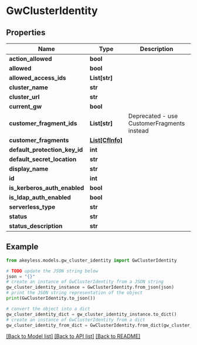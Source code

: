 # GwClusterIdentity


## Properties

Name | Type | Description | Notes
------------ | ------------- | ------------- | -------------
**action_allowed** | **bool** |  | [optional] 
**allowed** | **bool** |  | [optional] 
**allowed_access_ids** | **List[str]** |  | [optional] 
**cluster_name** | **str** |  | [optional] 
**cluster_url** | **str** |  | [optional] 
**current_gw** | **bool** |  | [optional] 
**customer_fragment_ids** | **List[str]** | Deprecated - use CustomerFragments instead | [optional] 
**customer_fragments** | [**List[CfInfo]**](CfInfo.md) |  | [optional] 
**default_protection_key_id** | **int** |  | [optional] 
**default_secret_location** | **str** |  | [optional] 
**display_name** | **str** |  | [optional] 
**id** | **int** |  | [optional] 
**is_kerberos_auth_enabled** | **bool** |  | [optional] 
**is_ldap_auth_enabled** | **bool** |  | [optional] 
**serverless_type** | **str** |  | [optional] 
**status** | **str** |  | [optional] 
**status_description** | **str** |  | [optional] 

## Example

```python
from akeyless.models.gw_cluster_identity import GwClusterIdentity

# TODO update the JSON string below
json = "{}"
# create an instance of GwClusterIdentity from a JSON string
gw_cluster_identity_instance = GwClusterIdentity.from_json(json)
# print the JSON string representation of the object
print(GwClusterIdentity.to_json())

# convert the object into a dict
gw_cluster_identity_dict = gw_cluster_identity_instance.to_dict()
# create an instance of GwClusterIdentity from a dict
gw_cluster_identity_from_dict = GwClusterIdentity.from_dict(gw_cluster_identity_dict)
```
[[Back to Model list]](../README.md#documentation-for-models) [[Back to API list]](../README.md#documentation-for-api-endpoints) [[Back to README]](../README.md)


